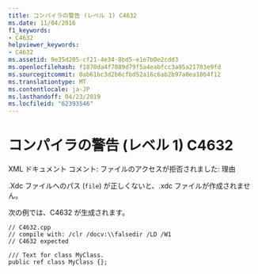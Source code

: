 ```yaml
---
title: コンパイラの警告 (レベル 1) C4632
ms.date: 11/04/2016
f1_keywords:
- C4632
helpviewer_keywords:
- C4632
ms.assetid: 9e35d205-cf21-4e34-8bd5-e1e7b0e2cdd3
ms.openlocfilehash: f1870da4f7889d79f5a4eabfcc3a95a21703e9fd
ms.sourcegitcommit: 0ab61bc3d2b6cfbd52a16c6ab2b97a8ea1864f12
ms.translationtype: MT
ms.contentlocale: ja-JP
ms.lasthandoff: 04/23/2019
ms.locfileid: "62393546"
---
```

# <a name="compiler-warning-level-1-c4632"></a>コンパイラの警告 (レベル 1) C4632

XML ドキュメント コメント: ファイルのアクセスが拒否されました: 理由

.Xdc ファイルへのパス (`file`) が正しくないと、.xdc ファイルが作成されません。

次の例では、C4632 が生成されます。

```
// C4632.cpp
// compile with: /clr /docv:\\falsedir /LD /W1
// C4632 expected

/// Text for class MyClass.
public ref class MyClass {};
```